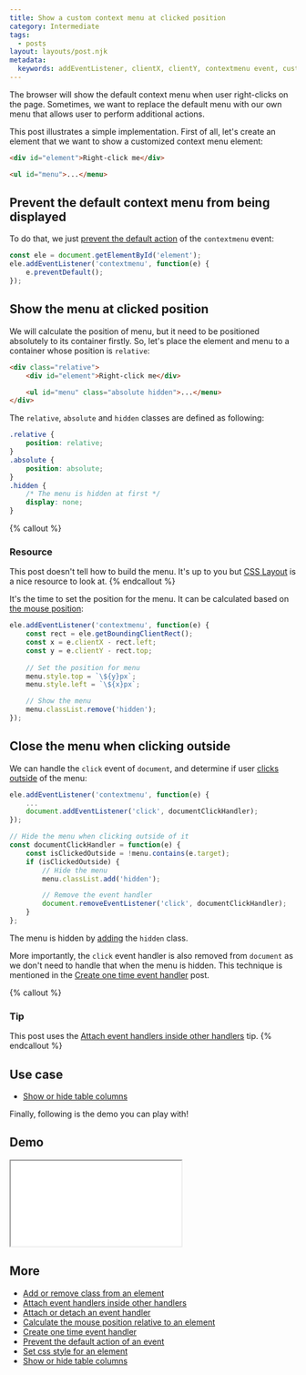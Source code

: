 ```yaml
---
title: Show a custom context menu at clicked position
category: Intermediate
tags:
  - posts
layout: layouts/post.njk
metadata:
  keywords: addEventListener, clientX, clientY, contextmenu event, custom context menu, detect click outside, getBoundingClientRect, mouse position, prevent default action, set element position
---
```


The browser will show the default context menu when user right-clicks on the page. Sometimes, we want to replace the default menu with our own menu that allows user to perform additional actions.

This post illustrates a simple implementation. First of all, let's create an element that we want to show a customized context menu element:

```html
<div id="element">Right-click me</div>

<ul id="menu">...</menu>
```

## Prevent the default context menu from being displayed

To do that, we just [prevent the default action](/prevent-the-default-action-of-an-event) of the `contextmenu` event:

```js
const ele = document.getElementById('element');
ele.addEventListener('contextmenu', function(e) {
    e.preventDefault();
});
```

## Show the menu at clicked position

We will calculate the position of menu, but it need to be positioned absolutely to its container firstly. So, let's place the element and menu to a container whose position is `relative`:

```html
<div class="relative">
    <div id="element">Right-click me</div>

    <ul id="menu" class="absolute hidden">...</menu>
</div>
```

The `relative`, `absolute` and `hidden` classes are defined as following:

```css
.relative {
    position: relative;
}
.absolute {
    position: absolute;
}
.hidden {
    /* The menu is hidden at first */
    display: none;
}
```

{% callout %}
### Resource

This post doesn't tell how to build the menu. It's up to you but [CSS Layout](https://csslayout.io/patterns/menu) is a nice resource to look at.
{% endcallout %}

It's the time to set the position for the menu. It can be calculated based on [the mouse position](/calculate-the-mouse-position-relative-to-an-element):

```js
ele.addEventListener('contextmenu', function(e) {
    const rect = ele.getBoundingClientRect();
    const x = e.clientX - rect.left;
    const y = e.clientY - rect.top;
    
    // Set the position for menu
    menu.style.top = `\${y}px`;
    menu.style.left = `\${x}px`;

    // Show the menu
    menu.classList.remove('hidden');
});
```

## Close the menu when clicking outside

We can handle the `click` event of `document`, and determine if user [clicks outside](/detect-clicks-outside-of-an-element) of the menu:

```js
ele.addEventListener('contextmenu', function(e) {
    ...
    document.addEventListener('click', documentClickHandler);
});

// Hide the menu when clicking outside of it
const documentClickHandler = function(e) {
    const isClickedOutside = !menu.contains(e.target);
    if (isClickedOutside) {
        // Hide the menu
        menu.classList.add('hidden');

        // Remove the event handler
        document.removeEventListener('click', documentClickHandler);
    }
};
```

The menu is hidden by [adding](/add-or-remove-class-from-an-element) the `hidden` class. 

More importantly, the `click` event handler is also removed from `document` as we don't need to handle that when the menu is hidden. This technique is mentioned in the [Create one time event handler](/create-one-time-event-handler) post.

{% callout %}
### Tip

This post uses the [Attach event handlers inside other handlers](/attach-event-handlers-inside-other-handlers) tip.
{% endcallout %}

## Use case

* [Show or hide table columns](/show-or-hide-table-columns)

Finally, following is the demo you can play with!

## Demo

<iframe src='/demo/show-a-custom-context-menu-at-clicked-position/index.html'></iframe>

## More

* [Add or remove class from an element](/add-or-remove-class-from-an-element)
* [Attach event handlers inside other handlers](/attach-event-handlers-inside-other-handlers)
* [Attach or detach an event handler](/attach-or-detach-an-event-handler)
* [Calculate the mouse position relative to an element](/calculate-the-mouse-position-relative-to-an-element)
* [Create one time event handler](/create-one-time-event-handler)
* [Prevent the default action of an event](/prevent-the-default-action-of-an-event)
* [Set css style for an element](/set-css-style-for-an-element)
* [Show or hide table columns](/show-or-hide-table-columns)
